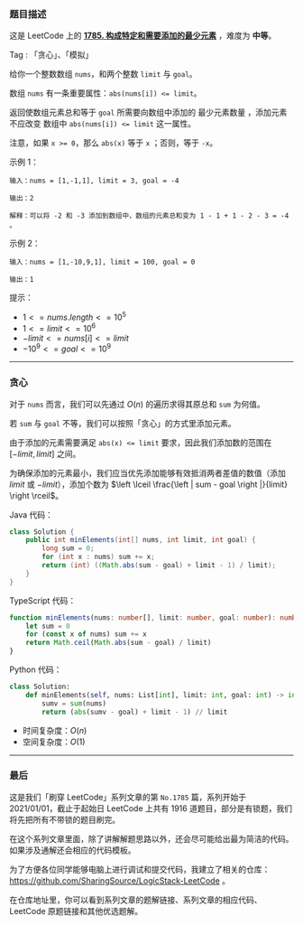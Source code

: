 ### 题目描述

这是 LeetCode 上的 **[1785. 构成特定和需要添加的最少元素](https://acoier.com/2022/12/16/1785.%20%E6%9E%84%E6%88%90%E7%89%B9%E5%AE%9A%E5%92%8C%E9%9C%80%E8%A6%81%E6%B7%BB%E5%8A%A0%E7%9A%84%E6%9C%80%E5%B0%91%E5%85%83%E7%B4%A0%EF%BC%88%E4%B8%AD%E7%AD%89%EF%BC%89/)** ，难度为 **中等**。

Tag : 「贪心」、「模拟」



给你一个整数数组 `nums`，和两个整数 `limit` 与 `goal`。

数组 `nums` 有一条重要属性：`abs(nums[i]) <= limit`。

返回使数组元素总和等于 `goal` 所需要向数组中添加的 最少元素数量 ，添加元素 不应改变 数组中 `abs(nums[i]) <= limit` 这一属性。

注意，如果 `x >= 0`，那么 `abs(x)` 等于 `x` ；否则，等于 `-x`。

示例 1：
```
输入：nums = [1,-1,1], limit = 3, goal = -4

输出：2

解释：可以将 -2 和 -3 添加到数组中，数组的元素总和变为 1 - 1 + 1 - 2 - 3 = -4 。
```
示例 2：
```
输入：nums = [1,-10,9,1], limit = 100, goal = 0

输出：1
```

提示：
* $1 <= nums.length <= 10^5$
* $1 <= limit <= 10^6$
* $-limit <= nums[i] <= limit$
* $-10^9 <= goal <= 10^9$

---

### 贪心 

对于 `nums` 而言，我们可以先通过 $O(n)$ 的遍历求得其原总和 `sum` 为何值。

若 `sum` 与 `goal` 不等，我们可以按照「贪心」的方式里添加元素。

由于添加的元素需要满足 `abs(x) <= limit` 要求，因此我们添加数的范围在 $[-limit, limit]$ 之间。

为确保添加的元素最小，我们应当优先添加能够有效抵消两者差值的数值（添加 $limit$ 或 $-limit$），添加个数为 $\left \lceil \frac{\left | sum - goal \right |}{limit} \right \rceil$。

Java 代码：
```Java
class Solution {
    public int minElements(int[] nums, int limit, int goal) {
        long sum = 0;
        for (int x : nums) sum += x;
        return (int) ((Math.abs(sum - goal) + limit - 1) / limit);
    }
}
```
TypeScript 代码：
```TypeScript
function minElements(nums: number[], limit: number, goal: number): number {
    let sum = 0
    for (const x of nums) sum += x
    return Math.ceil(Math.abs(sum - goal) / limit)
}
```
Python 代码：
```Python
class Solution:
    def minElements(self, nums: List[int], limit: int, goal: int) -> int:
        sumv = sum(nums)
        return (abs(sumv - goal) + limit - 1) // limit
```
* 时间复杂度：$O(n)$
* 空间复杂度：$O(1)$

---

### 最后

这是我们「刷穿 LeetCode」系列文章的第 `No.1785` 篇，系列开始于 2021/01/01，截止于起始日 LeetCode 上共有 1916 道题目，部分是有锁题，我们将先把所有不带锁的题目刷完。

在这个系列文章里面，除了讲解解题思路以外，还会尽可能给出最为简洁的代码。如果涉及通解还会相应的代码模板。

为了方便各位同学能够电脑上进行调试和提交代码，我建立了相关的仓库：https://github.com/SharingSource/LogicStack-LeetCode 。

在仓库地址里，你可以看到系列文章的题解链接、系列文章的相应代码、LeetCode 原题链接和其他优选题解。

